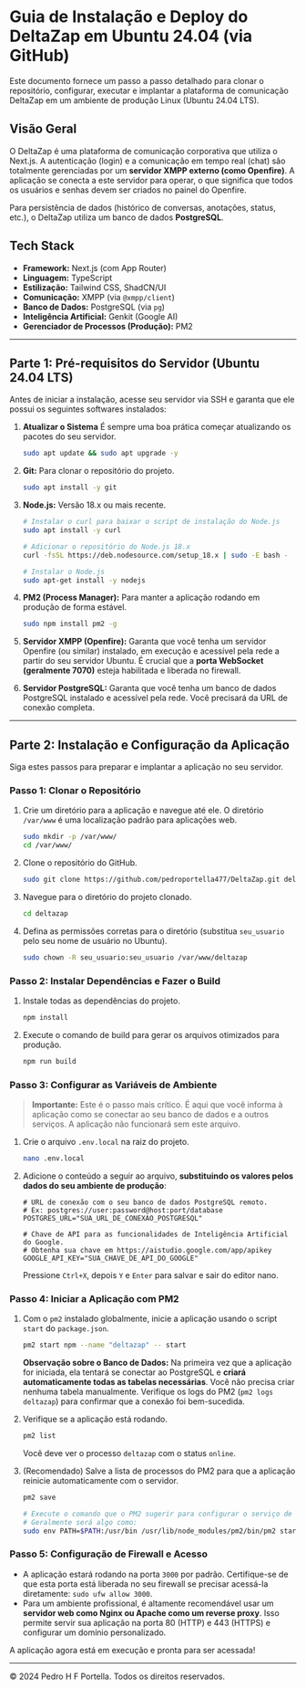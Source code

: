 # Guia de Instalação e Deploy do DeltaZap em Ubuntu 24.04 (via GitHub)

Este documento fornece um passo a passo detalhado para clonar o repositório, configurar, executar e implantar a plataforma de comunicação DeltaZap em um ambiente de produção Linux (Ubuntu 24.04 LTS).

## Visão Geral

O DeltaZap é uma plataforma de comunicação corporativa que utiliza o Next.js. A autenticação (login) e a comunicação em tempo real (chat) são totalmente gerenciadas por um **servidor XMPP externo (como Openfire)**. A aplicação se conecta a este servidor para operar, o que significa que todos os usuários e senhas devem ser criados no painel do Openfire.

Para persistência de dados (histórico de conversas, anotações, status, etc.), o DeltaZap utiliza um banco de dados **PostgreSQL**.

## Tech Stack

- **Framework:** Next.js (com App Router)
- **Linguagem:** TypeScript
- **Estilização:** Tailwind CSS, ShadCN/UI
- **Comunicação:** XMPP (via `@xmpp/client`)
- **Banco de Dados:** PostgreSQL (via `pg`)
- **Inteligência Artificial:** Genkit (Google AI)
- **Gerenciador de Processos (Produção):** PM2

---

## Parte 1: Pré-requisitos do Servidor (Ubuntu 24.04 LTS)

Antes de iniciar a instalação, acesse seu servidor via SSH e garanta que ele possui os seguintes softwares instalados:

1.  **Atualizar o Sistema**
    É sempre uma boa prática começar atualizando os pacotes do seu servidor.
    ```bash
    sudo apt update && sudo apt upgrade -y
    ```

2.  **Git:** Para clonar o repositório do projeto.
    ```bash
    sudo apt install -y git
    ```

3.  **Node.js:** Versão 18.x ou mais recente.
    ```bash
    # Instalar o curl para baixar o script de instalação do Node.js
    sudo apt install -y curl
    
    # Adicionar o repositório do Node.js 18.x
    curl -fsSL https://deb.nodesource.com/setup_18.x | sudo -E bash -
    
    # Instalar o Node.js
    sudo apt-get install -y nodejs
    ```

4.  **PM2 (Process Manager):** Para manter a aplicação rodando em produção de forma estável.
    ```bash
    sudo npm install pm2 -g
    ```

5.  **Servidor XMPP (Openfire):** Garanta que você tenha um servidor Openfire (ou similar) instalado, em execução e acessível pela rede a partir do seu servidor Ubuntu. É crucial que a **porta WebSocket (geralmente 7070)** esteja habilitada e liberada no firewall.

6.  **Servidor PostgreSQL:** Garanta que você tenha um banco de dados PostgreSQL instalado e acessível pela rede. Você precisará da URL de conexão completa.

---

## Parte 2: Instalação e Configuração da Aplicação

Siga estes passos para preparar e implantar a aplicação no seu servidor.

### Passo 1: Clonar o Repositório

1.  Crie um diretório para a aplicação e navegue até ele. O diretório `/var/www` é uma localização padrão para aplicações web.
    ```bash
    sudo mkdir -p /var/www/
    cd /var/www/
    ```

2.  Clone o repositório do GitHub.
    ```bash
    sudo git clone https://github.com/pedroportella477/DeltaZap.git deltazap
    ```

3.  Navegue para o diretório do projeto clonado.
    ```bash
    cd deltazap
    ```

4.  Defina as permissões corretas para o diretório (substitua `seu_usuario` pelo seu nome de usuário no Ubuntu).
    ```bash
    sudo chown -R seu_usuario:seu_usuario /var/www/deltazap
    ```

### Passo 2: Instalar Dependências e Fazer o Build

1.  Instale todas as dependências do projeto.
    ```bash
    npm install
    ```

2.  Execute o comando de build para gerar os arquivos otimizados para produção.
    ```bash
    npm run build
    ```

### Passo 3: Configurar as Variáveis de Ambiente

> **Importante:** Este é o passo mais crítico. É aqui que você informa à aplicação como se conectar ao seu banco de dados e a outros serviços. A aplicação não funcionará sem este arquivo.

1.  Crie o arquivo `.env.local` na raiz do projeto.
    ```bash
    nano .env.local
    ```

2.  Adicione o conteúdo a seguir ao arquivo, **substituindo os valores pelos dados do seu ambiente de produção**:
    ```env
    # URL de conexão com o seu banco de dados PostgreSQL remoto.
    # Ex: postgres://user:password@host:port/database
    POSTGRES_URL="SUA_URL_DE_CONEXAO_POSTGRESQL"

    # Chave de API para as funcionalidades de Inteligência Artificial do Google.
    # Obtenha sua chave em https://aistudio.google.com/app/apikey
    GOOGLE_API_KEY="SUA_CHAVE_DE_API_DO_GOOGLE"
    ```
    Pressione `Ctrl+X`, depois `Y` e `Enter` para salvar e sair do editor nano.

### Passo 4: Iniciar a Aplicação com PM2

1.  Com o `pm2` instalado globalmente, inicie a aplicação usando o script `start` do `package.json`.
    ```bash
    pm2 start npm --name "deltazap" -- start
    ```
    **Observação sobre o Banco de Dados:** Na primeira vez que a aplicação for iniciada, ela tentará se conectar ao PostgreSQL e **criará automaticamente todas as tabelas necessárias**. Você não precisa criar nenhuma tabela manualmente. Verifique os logs do PM2 (`pm2 logs deltazap`) para confirmar que a conexão foi bem-sucedida.

2.  Verifique se a aplicação está rodando.
    ```bash
    pm2 list
    ```
    Você deve ver o processo `deltazap` com o status `online`.

3.  (Recomendado) Salve a lista de processos do PM2 para que a aplicação reinicie automaticamente com o servidor.
    ```bash
    pm2 save
    
    # Execute o comando que o PM2 sugerir para configurar o serviço de inicialização.
    # Geralmente será algo como:
    sudo env PATH=$PATH:/usr/bin /usr/lib/node_modules/pm2/bin/pm2 startup systemd -u seu_usuario --hp /home/seu_usuario
    ```

### Passo 5: Configuração de Firewall e Acesso

- A aplicação estará rodando na porta `3000` por padrão. Certifique-se de que esta porta está liberada no seu firewall se precisar acessá-la diretamente: `sudo ufw allow 3000`.
- Para um ambiente profissional, é altamente recomendável usar um **servidor web como Nginx ou Apache como um reverse proxy**. Isso permite servir sua aplicação na porta 80 (HTTP) e 443 (HTTPS) e configurar um domínio personalizado.

A aplicação agora está em execução e pronta para ser acessada!

---

© 2024 Pedro H F Portella. Todos os direitos reservados.
